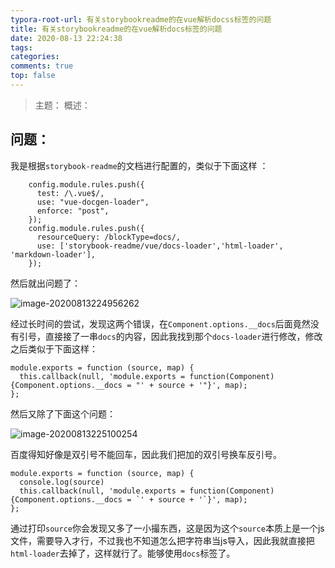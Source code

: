 ```yaml
---
typora-root-url: 有关storybookreadme的在vue解析docss标签的问题
title: 有关storybookreadme的在vue解析docs标签的问题
date: 2020-08-13 22:24:38
tags:
categories: 
comments: true
top: false
---
```


> 主题：
> 概述：

<!--正文-->
<!--more-->

## 问题：

我是根据`storybook-readme`的文档进行配置的，类似于下面这样 ：

```
 	config.module.rules.push({
      test: /\.vue$/,
      use: "vue-docgen-loader",
      enforce: "post",
    });
    config.module.rules.push({
      resourceQuery: /blockType=docs/,
      use: ['storybook-readme/vue/docs-loader','html-loader', 'markdown-loader'],
    });
```

然后就出问题了：

![image-20200813224956262](/images/image-20200813224956262.png)

经过长时间的尝试，发现这两个错误，在`Component.options.__docs`后面竟然没有引号，直接接了一串`docs`的内容，因此我找到那个`docs-loader`进行修改，修改之后类似于下面这样：

```
module.exports = function (source, map) {
  this.callback(null, 'module.exports = function(Component) {Component.options.__docs = "' + source + '"}', map);
};
```

然后又除了下面这个问题：

![image-20200813225100254](/images/image-20200813225100254.png)

百度得知好像是双引号不能回车，因此我们把加的双引号换车反引号。

```
module.exports = function (source, map) {
  console.log(source)
  this.callback(null, 'module.exports = function(Component) {Component.options.__docs = `' + source + '`}', map);
};
```

通过打印`source`你会发现又多了一小撮东西，这是因为这个`source`本质上是一个js文件，需要导入才行，不过我也不知道怎么把字符串当js导入，因此我就直接把`html-loader`去掉了，这样就行了。能够使用`docs`标签了。





